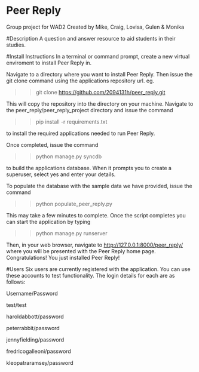 # Peer Reply
Group project for WAD2
Created by Mike, Craig, Lovisa, Gulen & Monika

#Description
A question and answer resource to aid students in their studies.

#Install Instructions
In a terminal or command prompt, create a new virtual enviroment to install Peer Reply in.

Navigate to a directory where you want to install Peer Reply.  Then issue the git clone command using the applications repository url. eg.

>>git clone https://github.com/2094131h/peer_reply.git

This will copy the repository into the directory on your machine.  Navigate to the peer_reply/peer_reply_project directory and issue the command

>>pip install -r requirements.txt

to install the required applications needed to run Peer Reply.

Once completed, issue the command

>>python manage.py syncdb

to build the applications database.  When it prompts you to create a superuser, select yes and enter your details.

To populate the database with the sample data we have provided, issue the command

>>python populate_peer_reply.py

This may take a few minutes to complete.  Once the script completes you can start the application by typing

>>python manage.py runserver

Then, in your web browser, navigate to http://127.0.0.1:8000/peer_reply/ where you will be presented with the Peer Reply home page.  Congratulations!  You just installed Peer Reply!

#Users
Six users are currently registered with the application.  You can use these accounts to test functionality.  The login details for each are as follows:

Username/Password

test/test

haroldabbott/password

peterrabbit/password

jennyfielding/password

fredricogalleoni/password

kleopatraramsey/password



